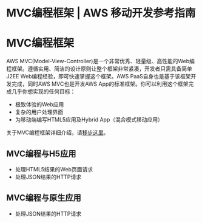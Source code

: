 # MVC编程框架 | AWS 移动开发参考指南

# MVC编程框架

AWS MVC(Model-View-Controller)是一个非常优秀、轻量级、高性能的Web编程框架。遵循实用、简洁的设计原则让整个框架非常紧凑，开发者只需具备简单J2EE Web编程经验，即可快速掌握这个框架。AWS PaaS自身也是基于该框架开发完成，同时AWS MVC也是开发AWS App的标准框架。你可以利用这个框架完成几乎你想实现的任何目标：

  * 极致体验的Web应用
  * 复杂的用户处理界面
  * 为移动端编写HTML5应用及Hybrid App（混合模式移动应用）

关于MVC编程框架详细介绍，请[移步这里](<https://docs.awspaas.com/reference-guide/aws-paas-mvc-reference-guide/index.html>)。

## MVC编程与H5应用

  * 处理HTML5结果的Web页面请求
  * 处理JSON结果的HTTP请求

## MVC编程与原生应用

  * 处理JSON结果的HTTP请求